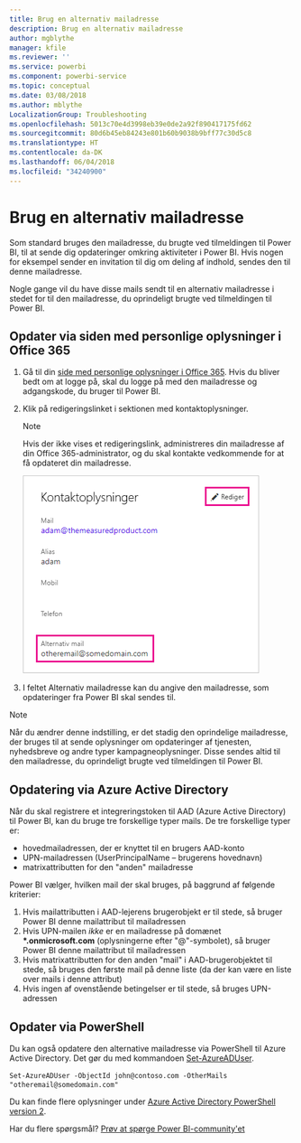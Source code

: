 ```yaml
---
title: Brug en alternativ mailadresse
description: Brug en alternativ mailadresse
author: mgblythe
manager: kfile
ms.reviewer: ''
ms.service: powerbi
ms.component: powerbi-service
ms.topic: conceptual
ms.date: 03/08/2018
ms.author: mblythe
LocalizationGroup: Troubleshooting
ms.openlocfilehash: 5013c70e4d3998eb39e0de2a92f890417175fd62
ms.sourcegitcommit: 80d6b45eb84243e801b60b9038b9bff77c30d5c8
ms.translationtype: HT
ms.contentlocale: da-DK
ms.lasthandoff: 06/04/2018
ms.locfileid: "34240900"
---
```

# <a name="using-an-alternate-email-address"></a>Brug en alternativ mailadresse
Som standard bruges den mailadresse, du brugte ved tilmeldingen til Power BI, til at sende dig opdateringer omkring aktiviteter i Power BI.  Hvis nogen for eksempel sender en invitation til dig om deling af indhold, sendes den til denne mailadresse.

Nogle gange vil du have disse mails sendt til en alternativ mailadresse i stedet for til den mailadresse, du oprindeligt brugte ved tilmeldingen til Power BI.

## <a name="updating-through-office-365-personal-info-page"></a>Opdater via siden med personlige oplysninger i Office 365
1. Gå til din [side med personlige oplysninger i Office 365](https://portal.office.com/account/#personalinfo).  Hvis du bliver bedt om at logge på, skal du logge på med den mailadresse og adgangskode, du bruger til Power BI.
2. Klik på redigeringslinket i sektionen med kontaktoplysninger.  
   
   > [!NOTE]
   > Hvis der ikke vises et redigeringslink, administreres din mailadresse af din Office 365-administrator, og du skal kontakte vedkommende for at få opdateret din mailadresse.
   > 
   > 
   
   ![](media/service-admin-alternate-email-address-for-power-bi/contact-details.png)
3. I feltet Alternativ mailadresse kan du angive den mailadresse, som opdateringer fra Power BI skal sendes til.

> [!NOTE]
> Når du ændrer denne indstilling, er det stadig den oprindelige mailadresse, der bruges til at sende oplysninger om opdateringer af tjenesten, nyhedsbreve og andre typer kampagneoplysninger.  Disse sendes altid til den mailadresse, du oprindeligt brugte ved tilmeldingen til Power BI.
> 
> 

## <a name="updating-through-azure-active-directory"></a>Opdatering via Azure Active Directory
Når du skal registrere et integreringstoken til AAD (Azure Active Directory) til Power BI, kan du bruge tre forskellige typer mails. De tre forskellige typer er:

* hovedmailadressen, der er knyttet til en brugers AAD-konto
* UPN-mailadressen (UserPrincipalName – brugerens hovednavn)
* matrixattributten for den "anden" mailadresse

Power BI vælger, hvilken mail der skal bruges, på baggrund af følgende kriterier:
1.  Hvis mailattributten i AAD-lejerens brugerobjekt er til stede, så bruger Power BI denne mailattribut til mailadressen
2.  Hvis UPN-mailen *ikke* er en mailadresse på domænet **\*.onmicrosoft.com** (oplysningerne efter "\@"-symbolet), så bruger Power BI denne mailattribut til mailadressen
3.  Hvis matrixattributten for den anden "mail" i AAD-brugerobjektet til stede, så bruges den første mail på denne liste (da der kan være en liste over mails i denne attribut)
4. Hvis ingen af ovenstående betingelser er til stede, så bruges UPN-adressen

## <a name="updating-with-powershell"></a>Opdater via PowerShell
Du kan også opdatere den alternative mailadresse via PowerShell til Azure Active Directory. Det gør du med kommandoen [Set-AzureADUser](https://docs.microsoft.com/powershell/module/azuread/set-azureaduser).

```
Set-AzureADUser -ObjectId john@contoso.com -OtherMails "otheremail@somedomain.com"
```

Du kan finde flere oplysninger under [Azure Active Directory PowerShell version 2](https://docs.microsoft.com/powershell/azure/active-directory/install-adv2).

Har du flere spørgsmål? [Prøv at spørge Power BI-community'et](http://community.powerbi.com/)

